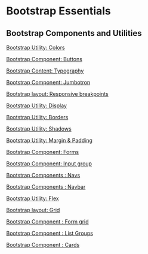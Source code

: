 # Bootstrap Essentials

## Bootstrap Components and Utilities

[Bootstrap Utility: Colors](https://getbootstrap.com/docs/4.4/utilities/colors/)

[Bootstrap Component: Buttons](https://getbootstrap.com/docs/4.4/components/buttons/)

[Bootstrap Content: Typography](https://getbootstrap.com/docs/4.4/content/typography/)

[Bootstrap Component: Jumbotron](https://getbootstrap.com/docs/4.4/components/jumbotron/)

[Bootstrap layout: Responsive breakpoints](https://getbootstrap.com/docs/4.4/layout/overview/#responsive-breakpoints)

[Bootstrap Utility: Display](https://getbootstrap.com/docs/4.4/utilities/display/)

[Bootstrap Utility: Borders](https://getbootstrap.com/docs/4.4/utilities/borders/)

[Bootstrap Utility: Shadows](https://getbootstrap.com/docs/4.4/utilities/shadows/)

[Bootstrap Utility: Margin & Padding](https://getbootstrap.com/docs/4.4/utilities/spacing/)

[Bootstrap Component: Forms](https://getbootstrap.com/docs/4.4/components/forms/)

[Bootstrap Component: Input group](https://getbootstrap.com/docs/4.4/components/input-group/)

[Bootstrap Components : Navs](https://getbootstrap.com/docs/4.4/components/navs/)

[Bootstrap Components : Navbar](https://getbootstrap.com/docs/4.4/components/navbar/)

[Bootstrap Utility: Flex](https://getbootstrap.com/docs/4.4/utilities/flex/)

[Bootstrap layout: Grid](https://getbootstrap.com/docs/4.4/layout/grid/)

[Bootstrap Component : Form grid](https://getbootstrap.com/docs/4.0/components/forms/#form-grid)

[Bootstrap Component : List Groups](https://getbootstrap.com/docs/4.4/components/list-group/)

[Bootstrap Component : Cards](https://getbootstrap.com/docs/4.4/components/card/)

[]()

[]()

[]()

[]()

[]()
